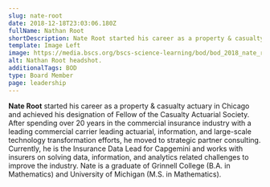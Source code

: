 ```yaml
---
slug: nate-root
date: 2018-12-18T23:03:06.180Z
fullName: Nathan Root
shortDescription: Nate Root started his career as a property & casualty actuary in Chicago and achieved his designation of Fellow of the Casualty...
template: Image Left
image: https://media.bscs.org/bscs-science-learning/bod/bod_2018_nate_r.jpg
alt: Nathan Root headshot.
additionalTags: BOD
type: Board Member
page: leadership
---
```


**Nate Root** started his career as a property & casualty actuary in Chicago and achieved his designation of Fellow of the Casualty Actuarial Society. After spending over 20 years in the commercial insurance industry with a leading commercial carrier leading actuarial, information, and large-scale technology transformation efforts, he moved to strategic partner consulting. Currently, he is the Insurance Data Lead for Capgemini and works with insurers on solving data, information, and analytics related challenges to improve the industry. Nate is a graduate of Grinnell College (B.A. in Mathematics) and University of Michigan (M.S. in Mathematics).

